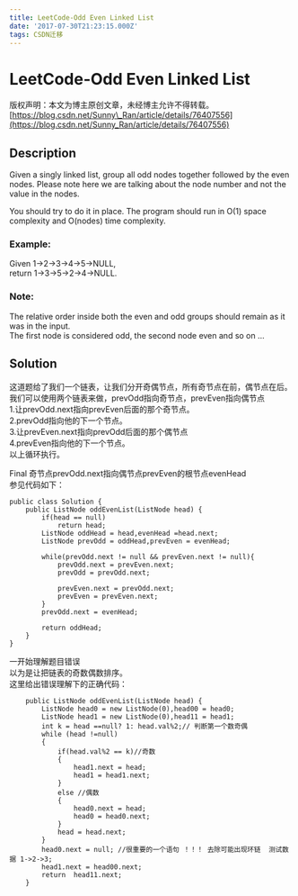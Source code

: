 ```yaml
---
title: LeetCode-Odd Even Linked List
date: '2017-07-30T21:23:15.000Z'
tags: CSDN迁移
---
```


# LeetCode-Odd Even Linked List

版权声明：本文为博主原创文章，未经博主允许不得转载。 [https://blog.csdn.net/Sunny\_Ran/article/details/76407556](https://blog.csdn.net/Sunny_Ran/article/details/76407556)

## Description

Given a singly linked list, group all odd nodes together followed by the even nodes. Please note here we are talking about the node number and not the value in the nodes.

You should try to do it in place. The program should run in O\(1\) space complexity and O\(nodes\) time complexity.

### Example:

Given 1-&gt;2-&gt;3-&gt;4-&gt;5-&gt;NULL,  
return 1-&gt;3-&gt;5-&gt;2-&gt;4-&gt;NULL.

### Note:

The relative order inside both the even and odd groups should remain as it was in the input.  
The first node is considered odd, the second node even and so on …

## Solution

这道题给了我们一个链表，让我们分开奇偶节点，所有奇节点在前，偶节点在后。我们可以使用两个链表来做，prevOdd指向奇节点，prevEven指向偶节点  
1.让prevOdd.next指向prevEven后面的那个奇节点。  
2.prevOdd指向他的下一个节点。  
3.让prevEven.next指向prevOdd后面的那个偶节点  
4.prevEven指向他的下一个节点。  
以上循环执行。

Final 奇节点prevOdd.next指向偶节点prevEven的根节点evenHead  
参见代码如下：

```text
public class Solution {
    public ListNode oddEvenList(ListNode head) {
        if(head == null)
            return head;
        ListNode oddHead = head,evenHead =head.next;
        ListNode prevOdd = oddHead,prevEven = evenHead;

        while(prevOdd.next != null && prevEven.next != null){
            prevOdd.next = prevEven.next;
            prevOdd = prevOdd.next;

            prevEven.next = prevOdd.next;
            prevEven = prevEven.next;
        }
        prevOdd.next = evenHead;

        return oddHead;
    }
}
```

一开始理解题目错误  
以为是让把链表的奇数偶数排序。  
这里给出错误理解下的正确代码：

```text
    public ListNode oddEvenList(ListNode head) {
        ListNode head0 = new ListNode(0),head00 = head0;
        ListNode head1 = new ListNode(0),head11 = head1;
        int k = head ==null? 1: head.val%2;// 判断第一个数奇偶
        while (head !=null)
        {
            if(head.val%2 == k)//奇数
            {
                head1.next = head;
                head1 = head1.next;
            }
            else //偶数
            {
                head0.next = head;
                head0 = head0.next;
            }
            head = head.next;
        }
        head0.next = null; //很重要的一个语句 ！！！ 去除可能出现环链  测试数据 1->2->3;
        head1.next = head00.next;
        return  head11.next;
    }
```

